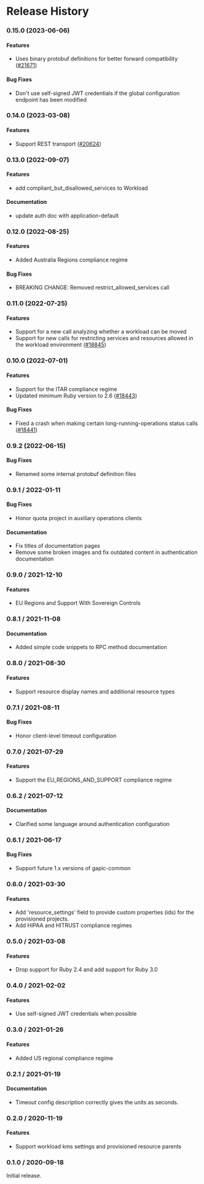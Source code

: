 # Release History

### 0.15.0 (2023-06-06)

#### Features

* Uses binary protobuf definitions for better forward compatibility ([#21671](https://github.com/googleapis/google-cloud-ruby/issues/21671)) 
#### Bug Fixes

* Don't use self-signed JWT credentials if the global configuration endpoint has been modified 

### 0.14.0 (2023-03-08)

#### Features

* Support REST transport ([#20624](https://github.com/googleapis/google-cloud-ruby/issues/20624)) 

### 0.13.0 (2022-09-07)

#### Features

* add compliant_but_disallowed_services to Workload 
#### Documentation

* update auth doc with application-default 

### 0.12.0 (2022-08-25)

#### Features

* Added Australia Regions compliance regime

#### Bug Fixes

* BREAKING CHANGE: Removed restrict_allowed_services call

### 0.11.0 (2022-07-25)

#### Features

* Support for a new call analyzing whether a workload can be moved 
* Support for new calls for restricting services and resources allowed in the workload environment ([#18845](https://github.com/googleapis/google-cloud-ruby/issues/18845)) 

### 0.10.0 (2022-07-01)

#### Features

* Support for the ITAR compliance regime 
* Updated minimum Ruby version to 2.6 ([#18443](https://github.com/googleapis/google-cloud-ruby/issues/18443)) 
#### Bug Fixes

* Fixed a crash when making certain long-running-operations status calls ([#18441](https://github.com/googleapis/google-cloud-ruby/issues/18441)) 

### 0.9.2 (2022-06-15)

#### Bug Fixes

* Renamed some internal protobuf definition files

### 0.9.1 / 2022-01-11

#### Bug Fixes

* Honor quota project in auxiliary operations clients

#### Documentation

* Fix titles of documentation pages
* Remove some broken images and fix outdated content in authentication documentation

### 0.9.0 / 2021-12-10

#### Features

* EU Regions and Support With Sovereign Controls

### 0.8.1 / 2021-11-08

#### Documentation

* Added simple code snippets to RPC method documentation

### 0.8.0 / 2021-08-30

#### Features

* Support resource display names and additional resource types

### 0.7.1 / 2021-08-11

#### Bug Fixes

* Honor client-level timeout configuration

### 0.7.0 / 2021-07-29

#### Features

* Support the EU_REGIONS_AND_SUPPORT compliance regime

### 0.6.2 / 2021-07-12

#### Documentation

* Clarified some language around authentication configuration

### 0.6.1 / 2021-06-17

#### Bug Fixes

* Support future 1.x versions of gapic-common

### 0.6.0 / 2021-03-30

#### Features

* Add 'resource_settings' field to provide custom properties (ids) for the provisioned projects.
* Add HIPAA and HITRUST compliance regimes

### 0.5.0 / 2021-03-08

#### Features

* Drop support for Ruby 2.4 and add support for Ruby 3.0

### 0.4.0 / 2021-02-02

#### Features

* Use self-signed JWT credentials when possible

### 0.3.0 / 2021-01-26

#### Features

* Added US regional compliance regime

### 0.2.1 / 2021-01-19

#### Documentation

* Timeout config description correctly gives the units as seconds.

### 0.2.0 / 2020-11-19

#### Features

* Support workload kms settings and provisioned resource parents

### 0.1.0 / 2020-09-18

Initial release.
